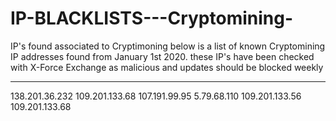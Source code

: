 # IP-BLACKLISTS---Cryptomining-
IP's found associated to Cryptimoning 
below is a list of known Cryptomining IP addresses found from January 1st 2020.
these IP's have been checked with X-Force Exchange as malicious and updates should be blocked weekly



---------------------------------------------------------------------------------------------------

138.201.36.232
109.201.133.68
107.191.99.95
5.79.68.110
109.201.133.56
109.201.133.68
